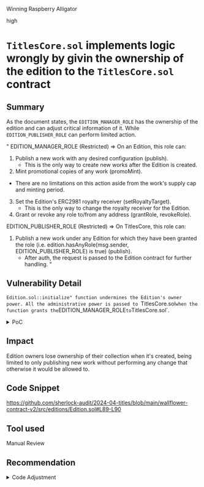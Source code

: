 Winning Raspberry Alligator

high

# `TitlesCore.sol` implements logic wrongly by givin the ownership of the edition to the `TitlesCore.sol` contract

## Summary
As the document states, the `EDITION_MANAGER_ROLE` has the ownership of the edition and can adjust critical information of it. While `EDITION_PUBLISHER_ROLE` can perform limited action.

"
EDITION_MANAGER_ROLE (Restricted) => On an Edition, this role can:
1. Publish a new work with any desired configuration (publish).
   - This is the only way to create new works after the Edition is created.
 2. Mint promotional copies of any work (promoMint). 
   - There are no limitations on this action aside from the work's supply cap and minting period. 
3. Set the Edition's ERC2981 royalty receiver (setRoyaltyTarget).
   - This is the only way to change the royalty receiver for the Edition.
4. Grant or revoke any role to/from any address (grantRole, revokeRole).

EDITION_PUBLISHER_ROLE (Restricted) => On TitlesCore, this role can:
1. Publish a new work under any Edition for which they have been granted the role (i.e. edition.hasAnyRole(msg.sender, EDITION_PUBLISHER_ROLE) is true) (publish).
   - After auth, the request is passed to the Edition contract for further handling.
"

## Vulnerability Detail
`Edition.sol::initialize" function undermines the Edition's owner power. All the administrative power is passed to `TitlesCore.sol` when the function grants the `EDITION_MANAGER_ROLE` to `TitlesCore.sol`.

<details>
<summary>PoC</summary>

```solidity
function test_possibleDoS() public {
        graph = new TitlesGraph(address(this), address(this));
        
        Edition edition = titlesCore.createEdition{value: 100000000000000}(
            LibZip.cdCompress(
                abi.encode(TitlesCore.EditionPayload({
                    work: TitlesCore.WorkPayload({
                    creator: Target({chainId: block.chainid, target: address(this)}),
                    attributions: new Node[](0),
                    maxSupply: 100,
                    opensAt: uint64(block.timestamp),
                    closesAt: uint64(block.timestamp + 3 days),
                    strategy: Strategy({
                        asset: ETH_ADDRESS,
                        mintFee: 0.01 ether,
                        revshareBps: 1000,
                        royaltyBps: 250
                    }),
                    metadata: Metadata({label: "Werk", uri: "https://ipfs.io/{{hash}}", data: new bytes(0)})
                }),
                metadata: Metadata({label: "Test Edition", uri: "https://ipfs.io/{{hash}}", data: new bytes(0)})}))
            ),
            address(titlesCore)
        );

        uint256 role = edition.rolesOf(address(titlesCore));
        uint256 rightOwner = edition.rolesOf(address(this));
        assertEq(role, 2048); //ADMIN_ROLE
        assertEq(rightOwner, 8192); //EDITION_MINTER_ROLE
    }
```

</details>

## Impact
Edition owners lose ownership of their collection when it's created, being limited to only publishing new work without performing any change that otherwise it would be allowed to.

## Code Snippet
https://github.com/sherlock-audit/2024-04-titles/blob/main/wallflower-contract-v2/src/editions/Edition.sol#L89-L90

## Tool used
Manual Review

## Recommendation

<details>
<summary>Code Adjustment</summary>

```diff
       function initialize(
        FeeManager feeManager_,
        TitlesGraph graph_,
        address owner_,
        address controller_,
        Metadata calldata metadata_
    ) external initializer {
        _initializeOwner(owner_);
        FEE_MANAGER = feeManager_;
        GRAPH = graph_;

-        _grantRoles(controller_, EDITION_MANAGER_ROLE);
+       _grantRoles(owner_, EDITION_MANAGER_ROLE);
-        _grantRoles(owner_, EDITION_PUBLISHER_ROLE);
+      _grantRoles(controller_, EDITION_PUBLISHER_ROLE);

        _metadata[0] = metadata_;
    }
```

</details>